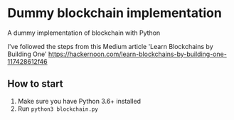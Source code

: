 # Dummy blockchain implementation

A dummy implementation of blockchain with Python

I've followed the steps from this Medium article 'Learn Blockchains by Building One' https://hackernoon.com/learn-blockchains-by-building-one-117428612f46

## How to start

1. Make sure you have Python 3.6+ installed
2. Run `python3 blockchain.py`
